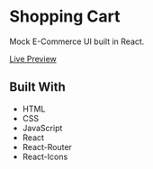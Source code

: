 # Shopping Cart

Mock E-Commerce UI built in React.

[Live Preview](https://edgeboy47.github.io/odin-shopping-cart/)

## Built With
- HTML
- CSS
- JavaScript
- React
- React-Router
- React-Icons